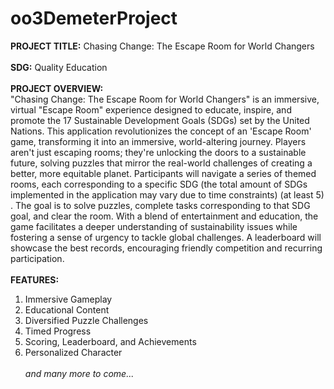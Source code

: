 # oo3DemeterProject

<b>PROJECT TITLE:</b> Chasing Change: The Escape Room for World Changers <br><br>
<b>SDG:</b> Quality Education <br><br>
<b>PROJECT OVERVIEW:</b><br>
  "Chasing Change: The Escape Room for World Changers" is an immersive, virtual "Escape Room" experience designed to educate, inspire, and promote the 17 Sustainable Development Goals (SDGs) set by the United Nations. This application revolutionizes the concept of an 'Escape Room' game, transforming it into an immersive, world-altering journey. Players aren't just escaping rooms; they're unlocking the doors to a sustainable future, solving puzzles that mirror the real-world challenges of creating a better, more equitable planet. Participants will navigate a series of themed rooms, each corresponding to a specific SDG (the total amount of SDGs implemented in the application may vary due to time constraints) (at least 5) . The goal is to solve puzzles, complete tasks corresponding to that SDG goal, and clear the room. With a blend of entertainment and education, the game facilitates a deeper understanding of sustainability issues while fostering a sense of urgency to tackle global challenges. A leaderboard will showcase the best records, encouraging friendly competition and recurring participation. <br><br>
<b>FEATURES:</b><br>
1. Immersive Gameplay <br>
2. Educational Content <br>
3. Diversified Puzzle Challenges <br>
4. Timed Progress <br>
5. Scoring, Leaderboard, and Achievements <br>
6. Personalized Character <br> <br>
<i>and many more to come...</i> <br>
